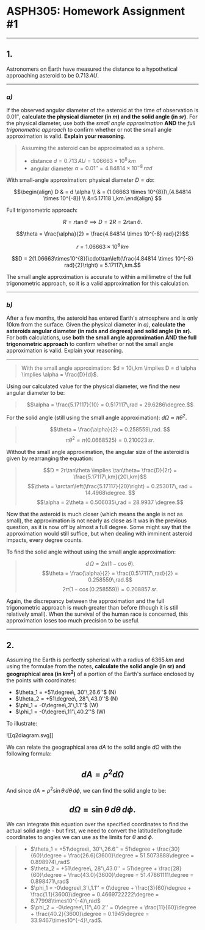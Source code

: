 # 	ASPH305: Homework Assignment #1
***

## 1. 
Astronomers on Earth have measured the distance to a hypothetical approaching asteroid to be $0.713\,AU$. 

***

### *a)*

If the observed angular diameter of the asteroid at the time of observation is $0.01''$, **calculate the physical diameter (in *m*) and the solid angle (in *sr*)**. For the physical diameter, use both the *small angle approximation* **AND** the *full trigonometric approach* to confirm whether or not the small angle approximation is valid. **Explain your reasoning**. 


> Assuming the asteroid can be approximated as a sphere. 
> - distance $d = 0.713\,AU = 1.06663 \times 10^{8}\,km$
> - angular diameter $\alpha = 0.01'' = 4.84814 \times 10^{-8}\,rad$

With small-angle approximation: physical diameter $D = d \alpha:$

$$\begin{align} D & = d \alpha \\ & = (1.06663 \times 10^{8})\,(4.84814 \times 10^{-8}) \\ &=5.17118 \,km.\end{align} $$

Full trigonometric approach: 

$$R = r \tan\theta \implies D = 2R = 2r\tan\theta.$$

$$\theta = \frac{\alpha}{2} = \frac{4.84814 \times 10^{-8} rad}{2}$$

$$r = 1.06663 \times 10^{8} \,km$$

$$D = 2(1.06663\times10^{8})\cdot\tan\left(\frac{4.84814 \times 10^{-8} rad}{2}\right) = 5.17117\,km.$$

The small angle approximation is accurate to within a millimetre of the full trigonometric approach, so it is a valid approximation for this calculation.

***

### *b)*

After a few months, the asteroid has entered Earth's atmosphere and is only 10km from the surface. Given the physical diameter in *a)*, **calculate the asteroids angular diameter (in rads and degrees) and solid angle (in sr).** For both calculations, use **both the small angle approximation AND the full trigonometric approach** to confirm whether or not the small angle approximation is valid. Explain your reasoning. 

***

>With the small angle approximation:  $d = 10\,km \implies D = d \alpha \implies \alpha = \frac{D}{d}$.

Using our calculated value for the physical diameter, we find the new angular diameter to be:

>$$\alpha = \frac{5.17117}{10} = 0.517117\,rad = 29.6286\degree.$$

For the solid angle (still using the small angle approximation): $d\Omega \approx \pi \theta^2.$

> $$\theta = \frac{\alpha}{2} = 0.258559\,rad. $$
>$$\pi \theta^2 = \pi (0.0668525) = 0.210023\,sr. $$


Without the small angle approximation, the angular size of the asteroid is given by rearranging the equation:

>$$D = 2r\tan\theta \implies \tan\theta= \frac{D}{2r} = \frac{5.17117\,km}{20\,km}$$
>$$\theta = \arctan\left(\frac{5.17117}{20}\right) = 0.253017\, rad = 14.4968\degree. $$
>$$\alpha = 2\theta = 0.506035\,rad = 28.9937 \degree.$$

Now that the asteroid is much closer (which means the angle is not as small), the approximation is not nearly as close as it was in the previous question, as it is now off by almost a full degree. Some might say that the approximation would still suffice, but when dealing with imminent asteroid impacts, every degree counts. 

To find the solid angle without using the small angle approximation: 

> $$d\,\Omega = 2\pi\left(1-\cos\theta\right). $$
> $$\theta = \frac{\alpha}{2} = \frac{0.517117\,rad}{2} = 0.258559\,rad.$$
> $$2\pi\left(1-\cos\left(0.258559\right)\right) = 0.208857\,sr. $$

Again, the discrepancy between the approximation and the full trigonometric approach is much greater than before (though it is still relatively small). When the survival of the human race is concerned, this approximation loses too much precision to be useful. 

***

## 2.

Assuming the Earth is perfectly spherical with a radius of $6365\,km$ and using the formulae from the notes, **calculate the solid angle (in sr) and geographical area (in $km^2$)** of a portion of the Earth's surface enclosed by the points with coordinates:

- $\theta_1 = +51\degree\, 30'\,26.6''$ (N)
- $\theta_2 = +51\degree\, 28'\,43.0''$ (N)
- $\phi_1 = -0\degree\,3'\,1.1''$ (W)
- $\phi_1 = -0\degree\,11'\,40.2''$ (W)

To illustrate:

![[q2diagram.svg]]

We can relate the geographical area $dA$ to the solid angle $d\Omega$ with the following formula:

## $$dA = \rho^2 d\Omega $$

And since $dA = \rho^2 \sin\theta\, d\theta \,d\phi$, we can find the solid angle to be:

## $$d\Omega = \sin\theta\,d\theta\,d\phi. $$

We can integrate this equation over the specified coordinates to find the actual solid angle - but first, we need to convert the latitude/longitude coordinates to angles we can use as the limits for $\theta$ and $\phi.$


> - $\theta_1 = +51\degree\, 30'\,26.6'' = 51\degree + \frac{30}{60}\degree + \frac{26.6}{3600}\degree = 51.5073888\degree = 0.898974\,rad$
> - $\theta_2 = +51\degree\, 28'\,43.0'' = 51\degree + \frac{28}{60}\degree + \frac{43.0}{3600}\degree = 51.47861111\degree = 0.898471\,rad$
> - $\phi_1 = -0\degree\,3'\,1.1'' = 0\degree + \frac{3}{60}\degree + \frac{1.1}{3600}\degree = 0.4669722222\degree = 8.77998\times10^{-4}\,rad$
> - $\phi_2 = -0\degree\,11'\,40.2'' = 0\degree + \frac{11}{60}\degree + \frac{40.2}{3600}\degree = 0.1945\degree = 33.9467\times10^{-4}\,rad$.

 